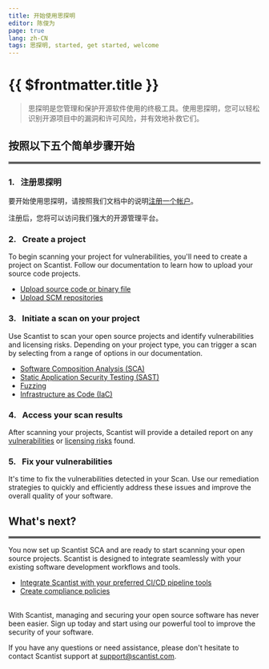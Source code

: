 ```yaml
---
title: 开始使用思探明
editor: 陈俊为
page: true
lang: zh-CN
tags: 思探明, started, get started, welcome
---
```


<ClientOnly>

# {{ $frontmatter.title }}

> 思探明是您管理和保护开源软件使用的终极工具。使用思探明，您可以轻松识别开源项目中的漏洞和许可风险，并有效地补救它们。

## 按照以下五个简单步骤开始

<hr style="border:2px solid gray">

### 1.&nbsp;&nbsp;&nbsp;注册思探明

要开始使用思探明，请按照我们文档中的说明[注册一个帐户](Sign-up-for-Scantist)。

注册后，您将可以访问我们强大的开源管理平台。


### 2.&nbsp;&nbsp;&nbsp;Create a project
To begin scanning your project for vulnerabilities, you'll need to create a project on Scantist. Follow our documentation to learn how to upload your source code projects.

- [Upload source code or binary file](../Create-and-Manage-Project/Upload-Files-Directly)
- [Upload SCM repositories](../Create-and-Manage-Project/Add-SCM-Repositories)


### 3.&nbsp;&nbsp;&nbsp;Initiate a scan on your project
Use Scantist to scan your open source projects and identify vulnerabilities and licensing risks. Depending on your project type, you can trigger a scan by selecting from a range of options in our documentation.

- [Software Composition Analysis (SCA)]()
- [Static Application Security Testing (SAST)]() 
- [Fuzzing]()
- [Infrastructure as Code (IaC)]()


### 4.&nbsp;&nbsp;&nbsp;Access your scan results
After scanning your projects, Scantist will provide a detailed report on any [vulnerabilities]() or [licensing risks]() found.


### 5.&nbsp;&nbsp;&nbsp;Fix your vulnerabilities
It's time to fix the vulnerabilities detected in your Scan. Use our remediation strategies to quickly and efficiently address these issues and improve the overall quality of your software. 


## What's next?

<hr style="border:2px solid gray">

You now set up Scantist SCA and are ready to start scanning your open source projects. Scantist is designed to integrate seamlessly with your existing software development workflows and tools. 
- [Integrate Scantist with your preferred CI/CD pipeline tools]()
- [Create compliance policies]()
<br /><br />


With Scantist, managing and securing your open source software has never been easier. Sign up today and start using our powerful tool to improve the security of your software. 

If you have any questions or need assistance, please don't hesitate to contact Scantist support at [support@scantist.com](mailto:support@scantist.com).
</ClientOnly>


